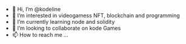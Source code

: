 - 👋 Hi, I’m @kodeline
- 👀 I’m interested in videogamess NFT, blockchain and programming
- 🌱 I’m currently learning node and solidity
- 💞️ I’m looking to collaborate on kode Games
- 📫 How to reach me ...

<!---
kodeline/kodeline is a ✨ special ✨ repository because its `README.md` (this file) appears on your GitHub profile.
You can click the Preview link to take a look at your changes.
--->

